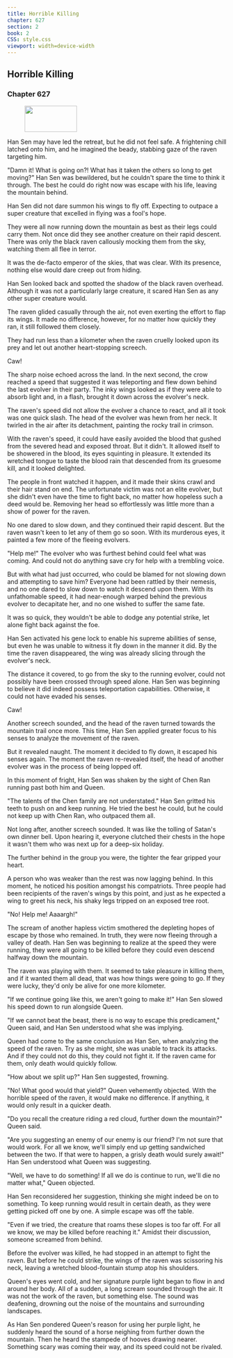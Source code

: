 ```yaml
---
title: Horrible Killing
chapter: 627
section: 2
book: 2
CSS: style.css
viewport: width=device-width
---
```


## Horrible Killing

### Chapter 627

<figure>
	<img src="../Images/gem.gif" alt="" id="gem" width="120" height="60" />
</figure>

Han Sen may have led the retreat, but he did not feel safe. A frightening chill latched onto him, and he imagined the beady, stabbing gaze of the raven targeting him.

"Damn it! What is going on?! What has it taken the others so long to get moving?" Han Sen was bewildered, but he couldn't spare the time to think it through. The best he could do right now was escape with his life, leaving the mountain behind.

Han Sen did not dare summon his wings to fly off. Expecting to outpace a super creature that excelled in flying was a fool's hope.

They were all now running down the mountain as best as their legs could carry them. Not once did they see another creature on their rapid descent. There was only the black raven callously mocking them from the sky, watching them all flee in terror.

It was the de-facto emperor of the skies, that was clear. With its presence, nothing else would dare creep out from hiding.

Han Sen looked back and spotted the shadow of the black raven overhead. Although it was not a particularly large creature, it scared Han Sen as any other super creature would.

The raven glided casually through the air, not even exerting the effort to flap its wings. It made no difference, however, for no matter how quickly they ran, it still followed them closely.

They had run less than a kilometer when the raven cruelly looked upon its prey and let out another heart-stopping screech.

Caw!

The sharp noise echoed across the land. In the next second, the crow reached a speed that suggested it was teleporting and flew down behind the last evolver in their party. The inky wings looked as if they were able to absorb light and, in a flash, brought it down across the evolver's neck.

The raven's speed did not allow the evolver a chance to react, and all it took was one quick slash. The head of the evolver was hewn from her neck. It twirled in the air after its detachment, painting the rocky trail in crimson.

With the raven's speed, it could have easily avoided the blood that gushed from the severed head and exposed throat. But it didn't. It allowed itself to be showered in the blood, its eyes squinting in pleasure. It extended its wretched tongue to taste the blood rain that descended from its gruesome kill, and it looked delighted.

The people in front watched it happen, and it made their skins crawl and their hair stand on end. The unfortunate victim was not an elite evolver, but she didn't even have the time to fight back, no matter how hopeless such a deed would be. Removing her head so effortlessly was little more than a show of power for the raven.

No one dared to slow down, and they continued their rapid descent. But the raven wasn't keen to let any of them go so soon. With its murderous eyes, it painted a few more of the fleeing evolvers.

"Help me!" The evolver who was furthest behind could feel what was coming. And could not do anything save cry for help with a trembling voice.

But with what had just occurred, who could be blamed for not slowing down and attempting to save him? Everyone had been rattled by their nemesis, and no one dared to slow down to watch it descend upon them. With its unfathomable speed, it had near-enough warped behind the previous evolver to decapitate her, and no one wished to suffer the same fate.

It was so quick, they wouldn't be able to dodge any potential strike, let alone fight back against the foe.

Han Sen activated his gene lock to enable his supreme abilities of sense, but even he was unable to witness it fly down in the manner it did. By the time the raven disappeared, the wing was already slicing through the evolver's neck.

The distance it covered, to go from the sky to the running evolver, could not possibly have been crossed through speed alone. Han Sen was beginning to believe it did indeed possess teleportation capabilities. Otherwise, it could not have evaded his senses.

Caw!

Another screech sounded, and the head of the raven turned towards the mountain trail once more. This time, Han Sen applied greater focus to his senses to analyze the movement of the raven.

But it revealed naught. The moment it decided to fly down, it escaped his senses again. The moment the raven re-revealed itself, the head of another evolver was in the process of being lopped off.

In this moment of fright, Han Sen was shaken by the sight of Chen Ran running past both him and Queen.

"The talents of the Chen family are not understated." Han Sen gritted his teeth to push on and keep running. He tried the best he could, but he could not keep up with Chen Ran, who outpaced them all.

Not long after, another screech sounded. It was like the tolling of Satan's own dinner bell. Upon hearing it, everyone clutched their chests in the hope it wasn't them who was next up for a deep-six holiday.

The further behind in the group you were, the tighter the fear gripped your heart.

A person who was weaker than the rest was now lagging behind. In this moment, he noticed his position amongst his compatriots. Three people had been recipients of the raven's wings by this point, and just as he expected a wing to greet his neck, his shaky legs tripped on an exposed tree root.

"No! Help me! Aaaargh!"

The scream of another hapless victim smothered the depleting hopes of escape by those who remained. In truth, they were now fleeing through a valley of death. Han Sen was beginning to realize at the speed they were running, they were all going to be killed before they could even descend halfway down the mountain.

The raven was playing with them. It seemed to take pleasure in killing them, and if it wanted them all dead, that was how things were going to go. If they were lucky, they'd only be alive for one more kilometer.

"If we continue going like this, we aren't going to make it!" Han Sen slowed his speed down to run alongside Queen.

"If we cannot beat the beast, there is no way to escape this predicament," Queen said, and Han Sen understood what she was implying.

Queen had come to the same conclusion as Han Sen, when analyzing the speed of the raven. Try as she might, she was unable to track its attacks. And if they could not do this, they could not fight it. If the raven came for them, only death would quickly follow.

"How about we split up?" Han Sen suggested, frowning.

"No! What good would that yield?" Queen vehemently objected. With the horrible speed of the raven, it would make no difference. If anything, it would only result in a quicker death.

"Do you recall the creature riding a red cloud, further down the mountain?" Queen said.

"Are you suggesting an enemy of our enemy is our friend? I'm not sure that would work. For all we know, we'll simply end up getting sandwiched between the two. If that were to happen, a grisly death would surely await!" Han Sen understood what Queen was suggesting.

"Well, we have to do something! If all we do is continue to run, we'll die no matter what," Queen objected.

Han Sen reconsidered her suggestion, thinking she might indeed be on to something. To keep running would result in certain death, as they were getting picked off one by one. A simple escape was off the table.

"Even if we tried, the creature that roams these slopes is too far off. For all we know, we may be killed before reaching it." Amidst their discussion, someone screamed from behind.

Before the evolver was killed, he had stopped in an attempt to fight the raven. But before he could strike, the wings of the raven was scissoring his neck, leaving a wretched blood-fountain stump atop his shoulders.

Queen's eyes went cold, and her signature purple light began to flow in and around her body. All of a sudden, a long scream sounded through the air. It was not the work of the raven, but something else. The sound was deafening, drowning out the noise of the mountains and surrounding landscapes.

As Han Sen pondered Queen's reason for using her purple light, he suddenly heard the sound of a horse neighing from further down the mountain. Then he heard the stampede of hooves drawing nearer. Something scary was coming their way, and its speed could not be rivaled.